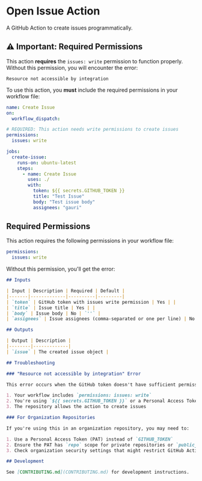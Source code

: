# Open Issue Action

A GitHub Action to create issues programmatically.

## ⚠️ Important: Required Permissions

This action **requires** the `issues: write` permission to function properly. Without this permission, you will encounter the error:

```
Resource not accessible by integration
```

To use this action, you **must** include the required permissions in your workflow file:

```yaml
name: Create Issue
on:
  workflow_dispatch:

# REQUIRED: This action needs write permissions to create issues
permissions:
  issues: write

jobs:
  create-issue:
    runs-on: ubuntu-latest
    steps:
      - name: Create Issue
        uses: ./
        with:
          token: ${{ secrets.GITHUB_TOKEN }}
          title: "Test Issue"
          body: "Test issue body"
          assignees: "gauri"
```

## Required Permissions

This action requires the following permissions in your workflow file:

```yaml
permissions:
  issues: write
```

Without this permission, you'll get the error:

````markdown
## Inputs

| Input | Description | Required | Default |
|-------|-------------|----------|---------|
| `token` | GitHub token with issues write permission | Yes | |
| `title` | Issue title | Yes | |
| `body` | Issue body | No | `''` |
| `assignees` | Issue assignees (comma-separated or one per line) | No | `''` |

## Outputs

| Output | Description |
|--------|-------------|
| `issue` | The created issue object |

## Troubleshooting

### "Resource not accessible by integration" Error

This error occurs when the GitHub token doesn't have sufficient permissions. Make sure:

1. Your workflow includes `permissions: issues: write`
2. You're using `${{ secrets.GITHUB_TOKEN }}` or a Personal Access Token with appropriate permissions
3. The repository allows the action to create issues

### For Organization Repositories

If you're using this in an organization repository, you may need to:

1. Use a Personal Access Token (PAT) instead of `GITHUB_TOKEN`
2. Ensure the PAT has `repo` scope for private repositories or `public_repo` scope for public repositories
3. Check organization security settings that might restrict GitHub Actions

## Development

See [CONTRIBUTING.md](CONTRIBUTING.md) for development instructions.
````
